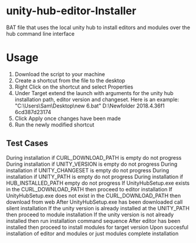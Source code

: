 # unity-hub-editor-Installer
BAT file that uses the local unity hub to install editors and modules over the hub command line interface

# Usage
1. Download the script to your machine
2. Create a shortcut from the file to the desktop
3. Right Click on the shortcut and select Properties
4. Under Target extend the launch with arguments for the unity hub installation path, editor version and changeset. Here is an example: "C:\Users\Sam\Desktop\new 6.bat" D:\Newfolder 2018.4.36f1 6cd387d23174
5. Click Apply once changes have been made
6. Run the newly modified shortcut

## Test Cases
During installation if CURL_DOWNLOAD_PATH is empty do not progress
During installation if UNITY_VERSION is empty do not progress
During installation if UNITY_CHANGESET is empty do not progress
During installation if UNITY_PATH is empty do not progress
During installation if HUB_INSTALLED_PATH empty do not progress
If UnityHubSetup.exe exists in the CURL_DOWNLOAD_PATH then proceed to editor installation
If UnityHubSetup.exe does not exist in the CURL_DOWNLOAD_PATH then download from web
After UnityHubSetup.exe has been downloaded call silent installation
If the unity version is already installed at the UNITY_PATH then proceed to module installation
If the unity version is not already installed then run installation command sequence
After editor has been installed then proceed to install modules for target version
Upon succesful installation of editor and modules or just modules complete installation
